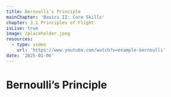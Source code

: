 ```yaml
---
title: Bernoulli’s Principle
mainChapter: 'Basics II: Core Skills'
chapter: 3.1 Principles of Flight
isLive: true
image: /placeholder.jpeg
resources:
  - type: video
    url: 'https://www.youtube.com/watch?v=example-bernoulli'
date: '2025-01-06'
---
```


# Bernoulli’s Principle
